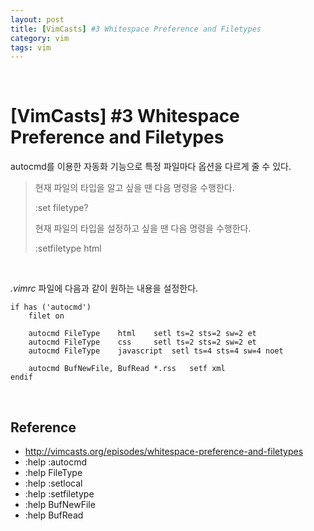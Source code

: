 ```yaml
---
layout: post
title: [VimCasts] #3 Whitespace Preference and Filetypes
category: vim
tags: vim
---
```


&nbsp;

# [VimCasts] #3 Whitespace Preference and Filetypes

autocmd를 이용한 자동화 기능으로 특정 파일마다 옵션을 다르게 줄 수 있다.

> 현재 파일의 타입을 알고 싶을 땐 다음 명령을 수행한다. 
>
> :set filetype?
>
> 현재 파일의 타입을 설정하고 싶을 땐 다음 명령을 수행한다.
>
> :setfiletype html

&nbsp;

*.vimrc* 파일에 다음과 같이 원하는 내용을 설정한다.

```vim
if has ('autocmd')
	filet on
	
	autocmd	FileType	html	setl ts=2 sts=2 sw=2 et
	autocmd	FileType	css		setl ts=2 sts=2 sw=2 et
	autocmd	FileType	javascript	setl ts=4 sts=4 sw=4 noet
	
	autocmd	BufNewFile, BufRead	*.rss	setf xml
endif
```

&nbsp;

## Reference

- http://vimcasts.org/episodes/whitespace-preference-and-filetypes
- :help :autocmd
- :help FileType
- :help :setlocal
- :help :setfiletype
- :help BufNewFile
- :help BufRead

